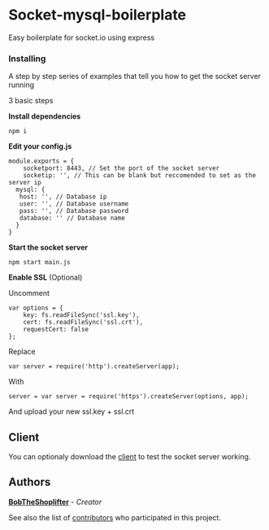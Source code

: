 # Socket-mysql-boilerplate

Easy boilerplate for socket.io using express

### Installing

A step by step series of examples that tell you how to get the socket server running

3 basic steps


**Install dependencies**
```
npm i
```
**Edit your config.js**

```
module.exports = {
	socketport: 8443, // Set the port of the socket server
	socketip: '', // This can be blank but reccomended to set as the server ip
  mysql: {
   host: '', // Database ip
   user: '', // Database username
   pass: '', // Database password
   database: '' // Database name
  }
}
```

**Start the socket server**
```
npm start main.js
```

**Enable SSL** (Optional)

Uncomment
```
var options = {
    key: fs.readFileSync('ssl.key'),
    cert: fs.readFileSync('ssl.crt'),
    requestCert: false
};
```
Replace

```var server = require('http').createServer(app);```

With

```server = var server = require('https').createServer(options, app);```

And upload your new ssl.key + ssl.crt

## Client

You can optionaly download the [client](https://github.com/BobTheShoplifter/Socket-mysql-boilerplate-client) to test the socket server working.

## Authors

**[BobTheShoplifter](https://github.com/BobTheShoplifter)** - *Creator*

See also the list of [contributors](https://github.com/BobTheShoplifter/socket-mysql-boilerplate/contributors) who participated in this project.
